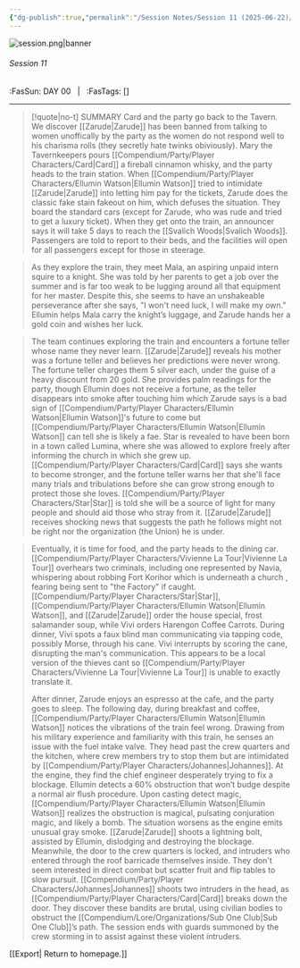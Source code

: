 ```yaml
---
{"dg-publish":true,"permalink":"/Session Notes/Session 11 (2025-06-22)/"}
---
```



![session.png|banner](/img/user/Assets/Images/Session.png)
###### Session 11
<span class="sub2">:FasSun: DAY 00 &nbsp; | &nbsp; :FasTags: []</span>
___

> [!quote|no-t] SUMMARY
>Card and the party go back to the Tavern. We discover [[Zarude\|Zarude]] has been banned from talking to women unoffically by the party as the women do not respond well to his charisma rolls (they secretly hate twinks obiviously). Mary the Tavernkeepers pours [[Compendium/Party/Player Characters/Card\|Card]] a fireball cinnamon whisky, and the party heads to the train station. When [[Compendium/Party/Player Characters/Ellumin Watson\|Ellumin Watson]] tried to intimidate [[Zarude\|Zarude]] into letting him pay for the tickets, Zarude does the classic fake stain fakeout on him, which defuses the situation. They board the standard cars (except for Zarude, who was rude and tried to get a luxury ticket). When they get onto the train, an announcer says it will take 5 days to reach the [[Svalich Woods\|Svalich Woods]]. Passengers are told to report to their beds, and the facilities will open for all passengers except for those in steerage.

> As they explore the train, they meet Mala, an aspiring unpaid intern squire to a knight. She was told by her parents to get a job over the summer and is far too weak to be lugging around all that equipment for her master. Despite this, she seems to have an unshakeable perseverance after she says, "I won't need luck, I will make my own." Ellumin helps Mala carry the knight’s luggage, and Zarude hands her a gold coin and wishes her luck.

> The team continues exploring the train and encounters a fortune teller whose name they never learn. [[Zarude\|Zarude]] reveals his mother was a fortune teller and believes her predictions were never wrong. The fortune teller charges them 5 silver each, under the guise of a heavy discount from 20 gold. She provides palm readings for the party, though Ellumin does not receive a fortune, as the teller disappears into smoke after touching him which Zarude says is a bad sign of [[Compendium/Party/Player Characters/Ellumin Watson\|Ellumin Watson]]'s future to come but [[Compendium/Party/Player Characters/Ellumin Watson\|Ellumin Watson]] can tell she is likely a fae. Star is revealed to have been born in a town called Lumina, where she was allowed to explore freely after informing the church in which she grew up. [[Compendium/Party/Player Characters/Card\|Card]] says she wants to become stronger, and the fortune teller warns her that she'll face many trials and tribulations before she can grow strong enough to protect those she loves. [[Compendium/Party/Player Characters/Star\|Star]] is told she will be a source of light for many people and should aid those who stray from it. [[Zarude\|Zarude]] receives shocking news that suggests the path he follows might not be right nor the organization (the Union) he is under.

> Eventually, it is time for food, and the party heads to the dining car. [[Compendium/Party/Player Characters/Vivienne La Tour\|Vivienne La Tour]] overhears two criminals, including one represented by Navia, whispering about robbing Fort Korihor which is underneath  a church , fearing being sent to "the Factory" if caught. [[Compendium/Party/Player Characters/Star\|Star]], [[Compendium/Party/Player Characters/Ellumin Watson\|Ellumin Watson]], and [[Zarude\|Zarude]] order the house special, frost salamander soup, while Vivi orders Harengon Coffee Carrots. During dinner, Vivi spots a faux blind man communicating via tapping code, possibly Morse, through his cane. Vivi interrupts by scoring the cane, disrupting the man's communication. This appears to be a local version of the thieves cant so [[Compendium/Party/Player Characters/Vivienne La Tour\|Vivienne La Tour]] is unable to exactly translate it. 
> 
> After dinner, Zarude enjoys an espresso at the cafe, and the party goes to sleep. The following day, during breakfast and coffee, [[Compendium/Party/Player Characters/Ellumin Watson\|Ellumin Watson]] notices the vibrations of the train feel wrong. Drawing from his military experience and familiarity with this train, he senses an issue with the fuel intake valve. They head past the crew quarters and the kitchen, where crew members try to stop them but are intimidated by [[Compendium/Party/Player Characters/Johannes\|Johannes]]. At the engine, they find the chief engineer desperately trying to fix a blockage. Ellumin detects a 60% obstruction that won’t budge despite a normal air flush procedure. Upon casting detect magic, [[Compendium/Party/Player Characters/Ellumin Watson\|Ellumin Watson]] realizes the obstruction is magical, pulsating conjuration magic, and likely a bomb. The situation worsens as the engine emits unusual gray smoke. [[Zarude\|Zarude]] shoots a lightning bolt, assisted by Ellumin, dislodging and destroying the blockage.
> Meanwhile, the door to the crew quarters is locked, and intruders who entered through the roof barricade themselves inside. They don't seem interested in direct combat but scatter fruit and flip tables to slow pursuit. [[Compendium/Party/Player Characters/Johannes\|Johannes]] shoots two intruders in the head, as [[Compendium/Party/Player Characters/Card\|Card]] breaks down the door. They discover these bandits are brutal, using civilian bodies to obstruct the [[Compendium/Lore/Organizations/Sub One Club\|Sub One Club]]’s path. The session ends with guards summoned by the crew storming in to assist against these violent intruders.

[[Export\| Return to homepage.]]